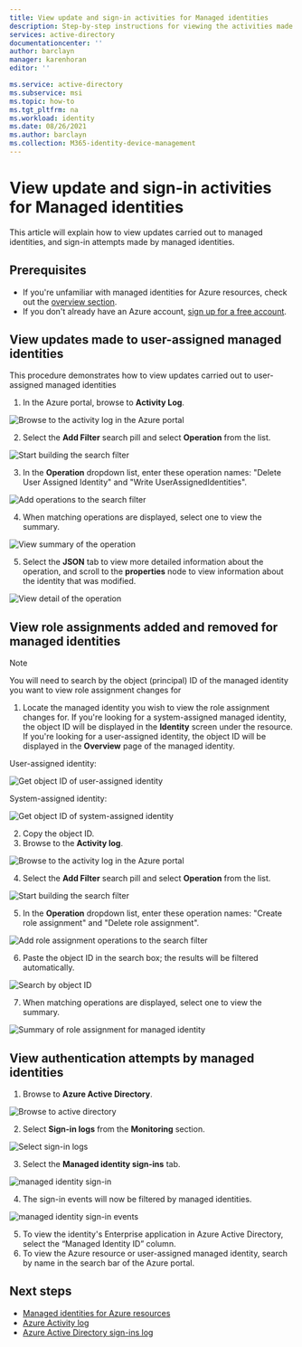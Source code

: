 ```yaml
---
title: View update and sign-in activities for Managed identities
description: Step-by-step instructions for viewing the activities made to managed identities, and authentications carried out by managed identities
services: active-directory
documentationcenter: ''
author: barclayn
manager: karenhoran
editor: ''

ms.service: active-directory
ms.subservice: msi
ms.topic: how-to
ms.tgt_pltfrm: na
ms.workload: identity
ms.date: 08/26/2021
ms.author: barclayn
ms.collection: M365-identity-device-management
---
```


# View update and sign-in activities for Managed identities

This article will explain how to view updates carried out to managed identities, and sign-in attempts made by managed identities.

## Prerequisites

- If you're unfamiliar with managed identities for Azure resources, check out the [overview section](overview.md).
- If you don't already have an Azure account, [sign up for a free account](https://azure.microsoft.com/free/).

## View updates made to user-assigned managed identities

This procedure demonstrates how to view updates carried out to user-assigned managed identities

1. In the Azure portal, browse to **Activity Log**.

 ![Browse to the activity log in the Azure portal](./media/how-to-view-managed-identity-activity/browse-to-activity-log.png)

2. Select the **Add Filter** search pill and select **Operation** from the list.

![Start building the search filter](./media/how-to-view-managed-identity-activity/start-adding-search-filter.png)

3. In the **Operation** dropdown list, enter these operation names: "Delete User Assigned Identity" and "Write UserAssignedIdentities".

![Add operations to the search filter](./media/how-to-view-managed-identity-activity/add-operations-to-search-filter.png)

4. When matching operations are displayed, select one to view the summary.

![View summary of the operation](./media/how-to-view-managed-identity-activity/view-summary-of-operation.png)

5. Select the **JSON** tab to view more detailed information about the operation, and scroll to the **properties** node to view information about the identity that was modified.

![View detail of the operation](./media/how-to-view-managed-identity-activity/view-json-of-operation.png)

## View role assignments added and removed for managed identities

 > [!NOTE] 
 > You will need to search by the object (principal) ID of the managed identity you want to view role assignment changes for

1. Locate the managed identity you wish to view the role assignment changes for. If you're looking for a system-assigned managed identity, the object ID will be displayed in the **Identity** screen under the resource. If you're looking for a user-assigned identity, the object ID will be displayed in the **Overview** page of the managed identity.

User-assigned identity:

![Get object ID of user-assigned identity](./media/how-to-view-managed-identity-activity/get-object-id-of-user-assigned-identity.png)

System-assigned identity:

![Get object ID of system-assigned identity](./media/how-to-view-managed-identity-activity/get-object-id-of-system-assigned-identity.png)

2. Copy the object ID.
3. Browse to the **Activity log**.

 ![Browse to the activity log in the Azure portal](./media/how-to-view-managed-identity-activity/browse-to-activity-log.png)

4. Select the **Add Filter** search pill and select **Operation** from the list.

![Start building the search filter](./media/how-to-view-managed-identity-activity/start-adding-search-filter.png)

5. In the **Operation** dropdown list, enter these operation names: "Create role assignment" and "Delete role assignment".

![Add role assignment operations to the search filter](./media/how-to-view-managed-identity-activity/add-role-assignment-operations-to-search-filter.png)

6. Paste the object ID in the search box; the results will be filtered automatically.

![Search by object ID](./media/how-to-view-managed-identity-activity/search-by-object-id.png)
 
7. When matching operations are displayed, select one to view the summary.
 
![Summary of role assignment for managed identity](./media/how-to-view-managed-identity-activity/summary-of-role-assignment-for-msi.png)

## View authentication attempts by managed identities

1. Browse to **Azure Active Directory**.

![Browse to active directory](./media/how-to-view-managed-identity-activity/browse-to-active-directory.png)

2.	Select **Sign-in logs** from the **Monitoring** section.

![Select sign-in logs](./media/how-to-view-managed-identity-activity/sign-in-logs-menu-item.png)

3. Select the **Managed identity sign-ins** tab.

![managed identity sign-in](./media/how-to-view-managed-identity-activity/msi-sign-ins.png)

4. The sign-in events will now be filtered by managed identities.

![managed identity sign-in events](./media/how-to-view-managed-identity-activity/msi-sign-in-events.png) 

5.	To view the identity's Enterprise application in Azure Active Directory, select the “Managed Identity ID” column.
6.	To view the Azure resource or user-assigned managed identity, search by name in the search bar of the Azure portal.

## Next steps

* [Managed identities for Azure resources](./overview.md)
* [Azure Activity log](../../azure-monitor/essentials/activity-log.md)
* [Azure Active Directory sign-ins log](../reports-monitoring/concept-sign-ins.md)